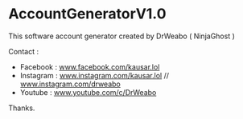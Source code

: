 # AccountGeneratorV1.0
This software account generator created by DrWeabo ( NinjaGhost ) 

Contact :

- Facebook : www.facebook.com/kausar.lol
- Instagram : www.instagram.com/kausar.lol // www.instagram.com/drweabo
- Youtube : www.youtube.com/c/DrWeabo

Thanks.
